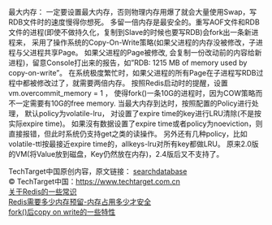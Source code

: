 
最大内存： 
一定要设置最大内存，否则物理内存用爆了就会大量使用Swap，写RDB文件时的速度慢得你想死。 
多留一倍内存是最安全的。重写AOF文件和RDB文件的进程(即使不做持久化，复制到Slave的时候也要写RDB)会fork出一条新进程来，
采用了操作系统的Copy-On-Write策略(如果父进程的内存没被修改，子进程与父进程共享Page。
如果父进程的Page被修改, 会复制一份改动前的内容给新进程)，留意Console打出来的报告，如”RDB: 1215 MB of memory used by copy-on-write”。
在系统极度繁忙时，如果父进程的所有Page在子进程写RDB过程中都被修改过了，就需要两倍内存。 按照Redis启动时的提醒，设置 vm.overcommit_memory = 1 ，
使得fork()一条10G的进程时，因为COW策略而不一定需要有10G的free memory. 
当最大内存到达时，按照配置的Policy进行处理， 默认policy为volatile-lru， 对设置了expire time的key进行LRU清除(不是按实际expire time)。
如果沒有数据设置了expire time或者policy为noeviction，则直接报错，但此时系统仍支持get之类的读操作。 
另外还有几种policy，比如volatile-ttl按最接近expire time的，allkeys-lru对所有key都做LRU。 
原来2.0版的VM(将Value放到磁盘，Key仍然放在内存)，2.4版后又不支持了。

TechTarget中国原创内容，原文链接： [searchdatabase](https://searchdatabase.techtarget.com.cn/7-21572/)   
© TechTarget中国：https://www.techtarget.com.cn   
[关于Redis的一些常识](https://searchdatabase.techtarget.com.cn/7-21572/)   
[Redis需要多少内存预留-内存占用多少才安全](https://blog.csdn.net/chenggong2dm/article/details/79306151)   
[fork()后copy on write的一些特性](https://zhoujianshi.github.io/articles/2017/fork()%E5%90%8Ecopy%20on%20write%E7%9A%84%E4%B8%80%E4%BA%9B%E7%89%B9%E6%80%A7/index.html)
